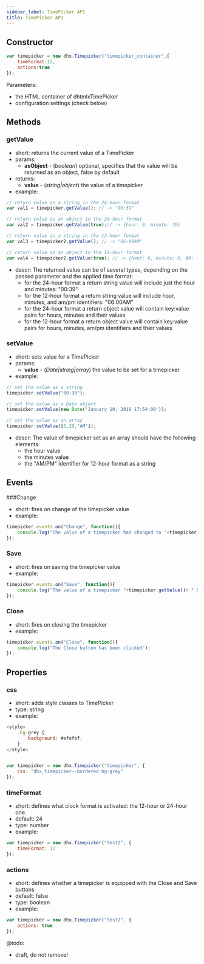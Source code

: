 ```yaml
---
sidebar_label: TimePicker API 
title: TimePicker API 
---          
```


Constructor
---------------

~~~js
var timepicker = new dhx.Timepicker("timepicker_container",{
    timeFormat:12, 
    actions:true
});
~~~

Parameters:

- the HTML container of dhtmlxTimePicker
- configuration settings (check below)

Methods
-------------

### getValue

- short: returns the current value of a TimePicker
- params: 
	- **asObject** - (*boolean*) optional, specifies that the value will be returned as an object, false by default
- returns:
	- **value** - (*string|object*) the value of a timepicker 
- example:

~~~js
// return value as a string in the 24-hour format
var val1 = timepicker.getValue(); // -> "00:39"

// return value as an object in the 24-hour format
var val2 = timepicker.getValue(true);// -> {hour: 0, minute: 39}

// return value as a string in the 12-hour format
var val3 = timepicker2.getValue(); // -> "06:00AM"

// return value as an object in the 12-hour format
var val4 = timepicker2.getValue(true); // -> {hour: 6, minute: 0, AM: true}
~~~

- descr:
The returned value can be of several types, depending on the passed parameter and the applied time format:
	- for the 24-hour format a return string value will include just the hour and minutes: "00:39"
    - for the 12-hour format a return string value will include hour, minutes, and am/pm identifiers: "06:00AM"
    - for the 24-hour format a return object value will contain key:value pairs for hours, minutes and their values
    - for the 12-hour format a return object value will contain key:value pairs for hours, minutes, am/pm identifiers and their values

### setValue

- short: sets value for a TimePicker
- params:
	- **value** - (*Date|string|array*) the value to be set for a timepicker 
- example:
~~~js
// set the value as a string
timepicker.setValue("00:39");

// set the value as a Date object
timepicker.setValue(new Date('January 10, 2019 17:54:00'));

// set the value as an array
timepicker.setValue([6,20,"AM"]);
~~~

- descr:
The value of timepicker set as an array should have the following elements:
	- the hour value
    - the minutes value
    - the "AM/PM" identifier for 12-hour format as a string


Events
----------

###Change

- short: fires on change of the timepicker value
- example:
~~~js
timepicker.events.on("Change", function(){
	console.log("The value of a timepicker has changed to "+timepicker.getValue());
});
~~~

### Save

- short: fires on saving the timepicker value
- example:
~~~js
timepicker.events.on("Save", function(){
	console.log("The value of a timepicker "+timepicker.getValue()+ " has been saved");
});
~~~

### Close

- short: fires on closing the timepicker 
- example:
~~~js
timepicker.events.on("Close", function(){
	console.log("The Close button has been clicked");
});
~~~

Properties
----------------

### css

- short: adds style classes to TimePicker
- type: string
- example:
~~~js
<style>
	.bg-grey {
		background: #efefef;
	}
</style>


var timepicker = new dhx.Timepicker("timepicker", {
	css: "dhx_timepicker--bordered bg-grey"
});
~~~

### timeFormat

- short: defines what clock format is activated: the 12-hour or 24-hour one
- default: 24
- type: number
- example:

~~~js
var timepicker = new dhx.Timepicker("test2", {
	timeFormat: 12
});
~~~


### actions

- short: defines whether a timepicker is equipped with the Close and Save buttons
- default: false
- type: boolean
- example:

~~~js
var timepicker = new dhx.Timepicker("test2", {
	actions: true
});
~~~


@todo: 
- draft, do not remove!